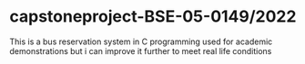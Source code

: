 # capstoneproject-BSE-05-0149/2022
This is a bus reservation system in C programming used for academic demonstrations but i can improve it further to meet 
real life conditions
